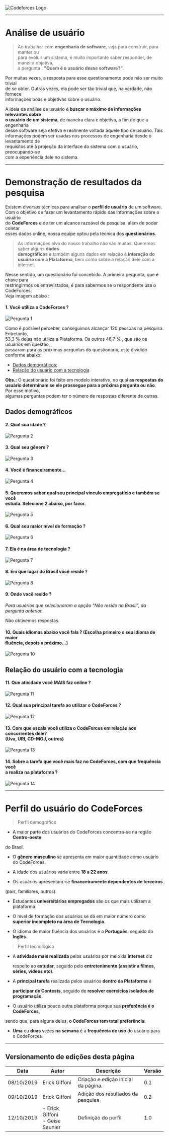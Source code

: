 <span style="margin-left: 0%; padding-top: 3%;">![Codeforces Logo](../images/codeforces.png)</span>

***
# Análise de usuário
> Ao trabalhar com **engenharia de software**, seja para construir, para manter ou</br>
para evoluir um sistema, é muito importante saber responder, de maneira objetiva,</br>
à pergunta : **"Quem é o usuário desse software?"**.

Por muitas vezes, a resposta para esse questionamento pode não ser muito trivial</br>
de se obter. Outras vezes, ela pode ser tão trivial que, na verdade, não fornece</br>
informações boas e objetivas sobre o usuário.

A ideia da análise de usuário é **buscar o máximo de informações relevantes sobre</br>
o usuário de um sistema**, de maneira clara e objetiva, a fim de que a engenharia</br>
desse software seja efetiva e realmente voltada àquele tipo de usuário. Tais </br>
informações podem ser usadas nos processos de engenharia desde o levantamento de</br>
requisitos até à projeção da interface do sistema com o usuário, preocupando-se</br>
com a experiência dele no sistema.
***
# Demonstração de resultados da pesquisa
Existem diversas técnicas para analisar o **perfil de usuário** de um software.</br>
Com o objetivo de fazer um levantamento rápido das informações sobre o usuário </br>
do **CodeForces** e de ter um alcance razoável de pesquisa, além de poder coletar</br>
esses dados online, nossa equipe optou pela técnica dos **questionários**.

> As informações alvo do nosso trabalho não são muitas. Queremos saber alguns **dados</br>
demográficos** e também alguns dados em relação à **interação do usuário com a Plataforma**,
bem como sobre a relação dele com a internet.

Nesse sentido, um questionário foi concebido. A primeira pergunta, que é chave para</br>
restringirmos os entrevistados, é para sabermos se o respondente usa o CodeForces.</br>
Veja imagem abaixo :

#### 1. Você utiliza o CodeForces ?
<span style="margin-left: 0%;">![Pergunta 1](./images/pergunta1.png)</span>

Como é possível perceber, conseguimos alcançar 120 pessoas na pesquisa. Entretanto,</br>
53,3 % delas não utiliza a Plataforma. Os outros 46,7 % , que são os usuários em questão,</br>
passaram para as próximas perguntas do questionário, este dividido conforme abaixo:

- [Dados demográficos](#dados-demograficos);
- [Relação do usuário com a tecnologia](#relacao-do-usuario-com-a-tecnologia)

**Obs.:** O questionário foi feito em modelo interativo, no qual **as respostas do</br>
          usuário determinam se ele prossegue para a próxima pergunta ou não**. Por esse motivo,</br>
          algumas perguntas podem ter o número de respostas diferente de outras.

## Dados demográficos

#### 2. Qual sua idade ?
<span style="margin-left: 0%;">![Pergunta 2](./images/pergunta2.png)</span>

#### 3. Qual seu gênero ?
<span style="margin-left: 0%;">![Pergunta 3](./images/pergunta3.png)</span>


#### 4. Você é financeiramente...
<span style="margin-left: 0%;">![Pergunta 4](./images/pergunta4.png)</span>


#### 5. Queremos saber qual seu principal vínculo empregatício e também se você</br> estuda. Selecione 2 abaixo, por favor.
<span style="margin-left: 0%;">![Pergunta 5](./images/pergunta5.png)</span>


#### 6. Qual seu maior nível de formação ?
<span style="margin-left: 0%;">![Pergunta 6](./images/pergunta6.png)</span>


#### 7. Ela é na área de tecnologia ?
<span style="margin-left: 0%;">![Pergunta 7](./images/pergunta7.png)</span>


#### 8. Em que lugar do Brasil você reside ?
<span style="margin-left: 0%;">![Pergunta 8](./images/pergunta8.png)</span>


#### 9. Onde você reside ?
*Para usuários que selecionaram a opção "Não resido no Brasil", da pergunta anterior.*

Não obtivemos respostas.
#### 10. Quais idiomas abaixo você fala ? (Escolha primeiro o seu idioma de maior</br> fluência, depois o próximo...)
<span style="margin-left: 0%;">![Pergunta 10](./images/pergunta10.png)</span>


## Relação do usuário com a tecnologia

#### 11. Que atividade você MAIS faz online ?
<span style="margin-left: 0%;">![Pergunta 11](./images/pergunta11.png)</span>


#### 12. Qual sua principal tarefa ao utilizar o CodeForces ?
<span style="margin-left: 0%;">![Pergunta 12](./images/pergunta12.png)</span>


#### 13. Com que escala você utiliza o CodeForces em relação aos concorrentes dele?</br> (Uva, URI, CD-MOJ, outros)
<span style="margin-left: 0%;">![Pergunta 13](./images/pergunta13.png)</span>


#### 14. Sobre a tarefa que você mais faz no CodeForces, com que frequência você</br> a realiza na plataforma ?
<span style="margin-left: 0%;">![Pergunta 14](./images/pergunta14.png)</span>


***
# Perfil do usuário do CodeForces

> Perfil demográfico

- A maior parte dos usuários do CodeForces concentra-se na região **Centro-oeste**

 do Brasil.

- O **gênero masculino** se apresenta em maior quantidade como usuário do CodeForces.

- A idade dos usuários varia entre **18 a 22 anos**.

- Os usuários apresentam-se **financeiramente dependentes de terceiros**

 (pais, familiares, outros).

- Estudantes **universitários empregados** são os que mais utilizam a plataforma.

- O nível de formação dos usuários se dá em maior número como **superior incompleto na área de Tecnologia**.

- O idioma de maior fluência dos usuários é o **Português**, seguido do **Inglês**.

> Perfil tecnológico

- A **atividade mais realizada** pelos usuários por meio da **internet** diz

  respeito ao **estudar**, seguido pelo **entretenimento (assistir a filmes, séries, vídeos etc)**.

- A **principal tarefa** realizada pelos usuários **dentro da Plataforma** é

  **participar de Contests**, seguido de **resolver exercícios isolados de programação**.

- O usuário utiliza pouco outra plataforma porque sua **preferência é o CodeForces**,

 sendo que, para alguns deles, **o CodeForces tem total preferência**.

- **Uma** ou **duas** vezes **na semana** é a **frequência de uso** do usuário para o CodeForces.


***
## Versionamento de edições desta página
| Data | Autor | Descrição | Versão |
|------|-------|-----------|--------|
| 08/10/2019 | Erick Giffoni | Criação e edição inicial da página. | 0.1 |
| 09/10/2019 | Erick Giffoni | Adição dos resultados da pesquisa | 0.2 |
| 12/10/2019 | - Erick Giffoni </br>- Geise Saunier | Definição do perfil | 1.0 |
